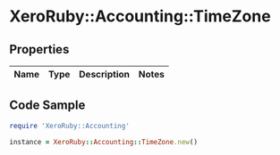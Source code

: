 # XeroRuby::Accounting::TimeZone

## Properties

Name | Type | Description | Notes
------------ | ------------- | ------------- | -------------

## Code Sample

```ruby
require 'XeroRuby::Accounting'

instance = XeroRuby::Accounting::TimeZone.new()
```


